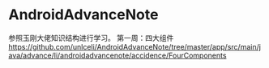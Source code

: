# AndroidAdvanceNote
参照玉刚大佬知识结构进行学习。
第一周：四大组件
https://github.com/unlceli/AndroidAdvanceNote/tree/master/app/src/main/java/advance/li/androidadvancenote/accidence/FourComponents
